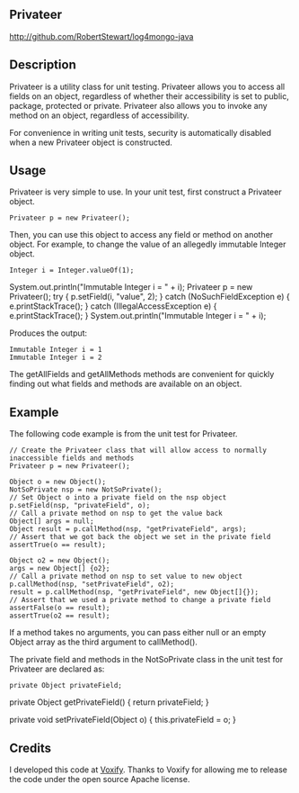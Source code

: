 ## Privateer ##
http://github.com/RobertStewart/log4mongo-java

## Description
Privateer is a utility class for unit testing. Privateer allows you to access
all fields on an object, regardless of whether their accessibility is set to
public, package, protected or private. Privateer also allows you to invoke
any method on an object, regardless of accessibility.

For convenience in writing unit tests, security is automatically disabled when a
new Privateer object is constructed.

## Usage
Privateer is very simple to use. In your unit test, first construct a Privateer object.

	Privateer p = new Privateer();
	
Then, you can use this object to access any field or method on another object. For example, to change the value of an allegedly immutable Integer object.

	Integer i = Integer.valueOf(1);
  System.out.println("Immutable Integer i = " + i);
  Privateer p = new Privateer();
  try {
    p.setField(i, "value", 2);
  } catch (NoSuchFieldException e) {
    e.printStackTrace();
  } catch (IllegalAccessException e) {
    e.printStackTrace();
  }
  System.out.println("Immutable Integer i = " + i);

Produces the output:

	Immutable Integer i = 1
	Immutable Integer i = 2
	
The getAllFields and getAllMethods methods are convenient for quickly finding out what fields and methods are available on an object.

## Example
The following code example is from the unit test for Privateer.

	// Create the Privateer class that will allow access to normally inaccessible fields and methods
	Privateer p = new Privateer();

	Object o = new Object();
	NotSoPrivate nsp = new NotSoPrivate();
	// Set Object o into a private field on the nsp object
	p.setField(nsp, "privateField", o);
	// Call a private method on nsp to get the value back
	Object[] args = null;
	Object result = p.callMethod(nsp, "getPrivateField", args);
	// Assert that we got back the object we set in the private field
	assertTrue(o == result);

	Object o2 = new Object();
	args = new Object[] {o2};
	// Call a private method on nsp to set value to new object
	p.callMethod(nsp, "setPrivateField", o2);
	result = p.callMethod(nsp, "getPrivateField", new Object[]{});
	// Assert that we used a private method to change a private field
	assertFalse(o == result);
	assertTrue(o2 == result);

If a method takes no arguments, you can pass either null or an empty Object array as the third argument to callMethod().

The private field and methods in the NotSoPrivate class in the unit test for Privateer are declared as:

	private Object privateField;

  private Object getPrivateField() {
    return privateField;
  }

  private void setPrivateField(Object o) {
    this.privateField = o;
  }

## Credits
I developed this code at [Voxify](http://voxify.com). Thanks to Voxify for allowing me to release the
code under the open source Apache license.
